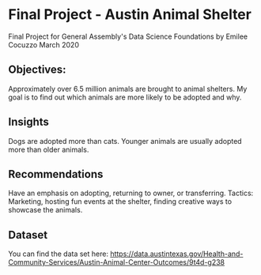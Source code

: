 # Final Project - Austin Animal Shelter 

Final Project for General Assembly's Data Science Foundations by Emilee Cocuzzo
March 2020

## Objectives: 
Approximately over 6.5 million animals are brought to animal shelters.
My goal is to find out which animals are more likely to be adopted and why.


## Insights
Dogs are adopted more than cats.
Younger animals are usually adopted more than older animals.

## Recommendations
Have an emphasis on adopting, returning to owner, or transferring.
Tactics: Marketing, hosting fun events at the shelter, finding creative ways to showcase the animals.

## Dataset
You can find the data set here: https://data.austintexas.gov/Health-and-Community-Services/Austin-Animal-Center-Outcomes/9t4d-g238
